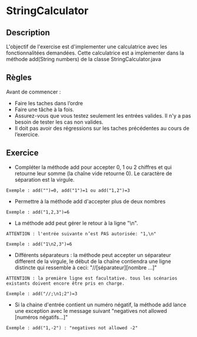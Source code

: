 # StringCalculator

## Description

L'objectif de l'exercise est d'implementer une calculatrice avec les fonctionnalitées demandées. 
Cette calculatrice est a implementer dans la méthode add(String numbers) de la classe StringCalculator.java

## Règles

Avant de commencer :

* Faire les taches dans l’ordre
* Faire une tâche à la fois.
* Assurez-vous que vous testez seulement les entrées valides. Il n'y a pas besoin de tester les cas non valides.
* Il doit pas avoir des régressions sur les taches précédentes au cours de l’exercice.


## Exercice
 
* Compléter la méthode add pour accepter 0, 1 ou 2 chiffres et qui retourne leur somme (la chaîne vide retourne 0). Le caractère de séparation est la virgule.
```
Exemple : add("")=0, add("1")=1 ou add("1,2")=3
```
   
* Permettre à la méthode add d'accepter plus de deux nombres
```
Exemple : add("1,2,3")=6
```
   
* La méthode add peut gérer le retour à la ligne "\n".
```
ATTENTION : l'entrée suivante n’est PAS autorisée: "1,\n"
```
```
Exemple : add("1\n2,3")=6
```
   
* Différents séparateurs : la méthode peut accepter un séparateur different de la virgule, le début de la chaîne contiendra une ligne distincte qui ressemble à ceci: "//[séparateur]\[nombre ...]"
```
ATTENTION : la première ligne est facultative. tous les scénarios existants doivent encore être pris en charge.
```
```
Exemple : add("//;\n1;2")=3
```
       
* Si la chaine d'entrée contient un numéro négatif, la méthode add lance une exception avec le message suivant "negatives not allowed [numéros négatifs...]"
```
Exemple : add("1,-2") : "negatives not allowed -2"
```